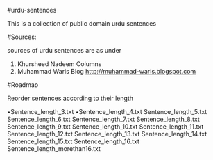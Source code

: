 #urdu-sentences

This is a collection of public domain urdu sentences

#Sources:

sources of urdu sentences are as under
1. Khursheed Nadeem Columns
2. Muhammad Waris Blog http://muhammad-waris.blogspot.com

#Roadmap

Reorder sentences according to their length

٭Sentence_length_3.txt
٭Sentence_length_4.txt
Sentence_length_5.txt
Sentence_length_6.txt
Sentence_length_7.txt
Sentence_length_8.txt
Sentence_length_9.txt
Sentence_length_10.txt
Sentence_length_11.txt
Sentence_length_12.txt
Sentence_length_13.txt
Sentence_length_14.txt
Sentence_length_15.txt
Sentence_length_16.txt
Sentence_length_morethan16.txt
